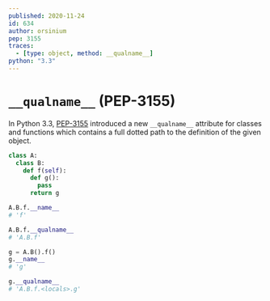 ```yaml
---
published: 2020-11-24
id: 634
author: orsinium
pep: 3155
traces:
  - [type: object, method: __qualname__]
python: "3.3"
---
```


# `__qualname__` (PEP-3155)

In Python 3.3, [PEP-3155](https://www.python.org/dev/peps/pep-3155/) introduced a new `__qualname__` attribute for classes and functions which contains a full dotted path to the definition of the given object.

```python
class A:
  class B:
    def f(self):
      def g():
        pass
      return g

A.B.f.__name__
# 'f'

A.B.f.__qualname__
# 'A.B.f'

g = A.B().f()
g.__name__
# 'g'

g.__qualname__
# 'A.B.f.<locals>.g'
```
